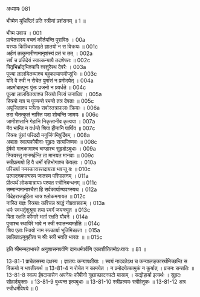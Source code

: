 अध्यायः 081
	
भीष्मेण युधिष्ठिरं प्रति स्त्रीणां प्रशंसनम् ॥ 1 ॥
	
भीष्म उवाच ।	001  
प्राचेतसस्य वचनं कीर्तयन्ति पुराविदः ।	00a  
यस्याः किञ्चिन्नाददते ज्ञातयो न स विक्रयः ॥	001c  
अर्हणं तत्कुमारीणामानृशंस्यं व्रतं च तत् ।	002a  
सर्वं च प्रतिदेयं स्यात्कन्यायै तदशेषतः ॥	002c  
पितृभिर्भ्रातृभिश्चापि श्वशुरैरथ देवरैः ।	003a  
पूज्या लालयितव्याश्च बहुकल्याणमीप्सुभिः ॥	003c  
यदि वै स्त्री न रोचेत पुमांसं न प्रमोदयेत् ।	004a  
अप्रमोदात्पुनः पुंसः प्रजनो न प्रवर्धते ॥	004c  
पूज्या लालयितव्याश्च स्त्रियो नित्यं जनाधिप ।	005a  
स्त्रियो यत्र च पूज्यन्ते रमन्ते तत्र देवताः ॥	005c  
अपूजिताश्च यत्रैताः सर्वास्तत्राफलाः क्रियाः ।	006a  
तदा चैतत्कुलं नास्ति यदा शोचन्ति जामयः ॥	006c  
जामीशप्तानि गेहानि निकृत्तानीव कृत्यया ।	007a  
नैव भान्ति न वर्धन्ते श्रिया हीनानि पार्थिव ॥	007c  
स्त्रियः पुंसां परिददौ मनुर्जिगमिषुर्दिवम् ।	008a  
अबलाः स्वल्पकौपीनाः सुहृदः सत्यजिष्णवः ॥	008c  
ईर्षवो मानकामाश्च चण्डाश्च सुहृदोऽबुधाः ।	009a  
स्त्रियस्तु मानमर्हन्ति ता मानयत मानवाः ॥	009c  
स्त्रीप्रत्ययो हि वै धर्मो रतिभोगाश्च केवलाः ।	010a  
परिचर्या नमस्कारास्तदायत्ता भवन्तु वः ॥	010c  
उत्पादनमपत्यस्य जातस्य परिपालनम् ।	011a  
प्रीत्यर्थं लोकयात्रायाः पश्यत स्त्रीनिबन्धनम् ॥	011c  
सम्मान्यमानाश्चैता हि सर्वकार्याण्यवाप्स्यथ ।	012a  
विदेहराजदुहिता चात्र श्लोकमगायत ॥	012c  
नास्ति यज्ञः स्त्रियाः कश्चिन्न श्राद्धं नोप्रवासकम् ।	013a  
धर्मः स्वभर्तृशुश्रूषा तया स्वर्गं जयन्त्युत ॥	013c  
पिता रक्षति कौमारे भर्ता रक्षति यौवने ।	014a  
पुत्राश्च स्थाविरे भावे न स्त्री स्वातन्त्र्यमर्हति ॥	014c  
श्रिय एताः स्त्रियो नाम सत्कार्या भूतिमिच्छता ।	015a  
लालिताऽनुगृहीता च श्रीः स्त्री भवति भारतः ॥ ॥	015c  
	
इति श्रीमन्महाभारते अनुशासनपर्वणि दानधर्मपर्वणि एकाशीतितमोऽध्यायः ॥ 81 ॥

13-81-1 प्राचेतसस्य दक्षस्य । ज्ञातयः कन्यापक्षीयाः । स्वयं नाददतेऽथ च कन्यालङ्कारर्थमिच्छन्ति स विक्रयो न भवतीत्यर्थ ॥ 13-81-4 न रोचेत न कामयेत । न प्रमोदयेत्कामुकं न कुर्यात् । प्रजनः सन्ततिः ॥ 13-81-8 स्वल्प ईषदायासेन अपनेयः कौपीनो गुह्याच्छादनपटो यासाम् । सद्योहार्या इत्यर्थः । सुहृदः सौहार्दयुक्ताः ॥ 13-81-9 बुध्यन्त इत्यबुधाः ॥ 13-81-10 स्त्रीप्रत्ययः स्त्रीहेतुकः ॥ 13-81-12 अत्र स्त्रीधर्मविषये ॥
0	
